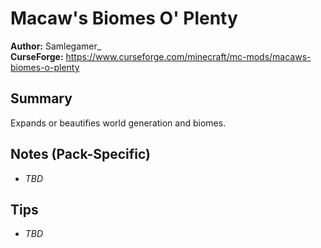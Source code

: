 # Macaw's Biomes O' Plenty

**Author:** Samlegamer_  
**CurseForge:** https://www.curseforge.com/minecraft/mc-mods/macaws-biomes-o-plenty

## Summary
Expands or beautifies world generation and biomes.

## Notes (Pack-Specific)
- _TBD_

## Tips
- _TBD_

